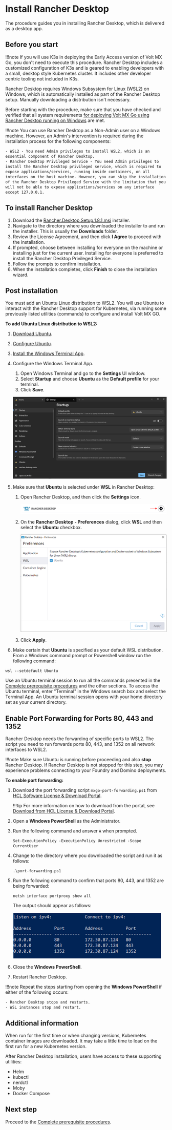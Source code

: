 # Install Rancher Desktop

The procedure guides you in installing Rancher Desktop, which is delivered as a desktop app.

## Before you start

!!!note
    If you will use K3s in deploying the Early Access version of Volt MX Go, you don't need to execute this procedure.  Rancher Desktop includes a customized configuration of K3s and is geared to enabling developers with a small, desktop style Kubernetes cluster.  It includes other developer centric tooling not included in K3s.

Rancher Desktop requires Windows Subsystem for Linux (WSL2) on Windows, which is automatically installed as part of the Rancher Desktop setup. Manually downloading a distribution isn't necessary.

Before starting with the procedure, make sure that you have checked and verified that all system requirements [for deploying Volt MX Go using Rancher Desktop running on Windows](../references/sysreq.md#for-deploying-volt-mx-go-using-rancher-desktop-running-on-windows) are met.

!!!note
    You can use Rancher Desktop as a Non-Admin user on a Windows machine. However, an Admin's intervention is required during the installation process for the following components:

    - WSL2 - You need Admin privileges to install WSL2, which is an essential component of Rancher Desktop.
    - Rancher Desktop Privileged Service - You need Admin privileges to install the Rancher Desktop privileged service, which is required to expose applications/services, running inside containers, on all interfaces on the host machine. However, you can skip the installation of the Rancher Desktop Privileged Service with the limitation that you will not be able to expose applications/services on any interface except 127.0.0.1.

## To install Rancher Desktop

1. Download the [Rancher.Desktop.Setup.1.8.1.msi](https://github.com/rancher-sandbox/rancher-desktop/releases/download/v1.8.1/Rancher.Desktop.Setup.1.8.1.msi) installer.
2. Navigate to the directory where you downloaded the installer to and run the installer. This is usually the **Downloads** folder.
5. Review the License Agreement, and then click **I Agree** to proceed with the installation.
6. If prompted, choose between installing for everyone on the machine or installing just for the current user. Installing for everyone is preferred to install the Rancher Desktop Privileged Service.
7. Follow the prompts to confirm installation.
8. When the installation completes, click **Finish** to close the installation wizard.

## Post installation

You must add an Ubuntu Linux distribution to WSL2. You will use Ubuntu to interact with the Rancher Desktop support for Kubernetes, via running some previously listed utilities (commands) to configure and install Volt MX GO.

**To add Ubuntu Linux distribution to WSL2:**

1. [Download Ubuntu](https://ubuntu.com/tutorials/install-ubuntu-on-wsl2-on-windows-10#3-download-ubuntu).
2. [Configure Ubuntu](https://ubuntu.com/tutorials/install-ubuntu-on-wsl2-on-windows-10#4-configure-ubuntu).
3. [Install the Windows Terminal App](https://apps.microsoft.com/store/detail/windows-terminal/9N0DX20HK701?hl=en-us&gl=us&activetab=pivot%3Aoverviewtab).

4. Configure the Windows Terminal App.

    1. Open Windows Terminal and go to the **Settings** UI window.
    2. Select **Startup** and choose **Ubuntu** as the **Default profile** for your terminal.
    3. Click **Save**.

    ![Windows Terminal configuration](../assets/images/ubuntuconfig.png)

5. Make sure that **Ubuntu** is selected under **WSL** in Rancher Desktop:

    1. Open Rancher Desktop, and then click the **Settings** icon.

        ![Settings icon](../assets/images/rancherpreference1.png)

    2. On the **Rancher Desktop - Preferences** dialog, click **WSL** and then select the **Ubuntu** checkbox.

        ![Rancher Desktop - Preferences](../assets/images/rancherpreference.png)

    3. Click **Apply**.

6.  Make certain that **Ubuntu** is specified as your default WSL distribution.  From a Windows command prompt or Powershell window run the following command:

```
wsl --setdefault Ubuntu
```

Use an Ubuntu terminal session to run all the commands presented in the [Complete prerequisite procedures](prereq.md) and the other sections. To access the Ubuntu terminal, enter "Terminal" in the Windows search box and select the Terminal App. An Ubuntu terminal session opens with your home directory set as your current directory.



## Enable Port Forwarding for Ports 80, 443 and 1352

Rancher Desktop needs the forwarding of specific ports to WSL2. The script you need to run forwards ports 80, 443, and 1352 on all network interfaces to WSL2.

!!!note
    Make sure Ubuntu is running before proceeding and also **stop** Rancher Desktop.  If Rancher Desktop is not stopped for this step, you may experience problems connecting to your Foundry and Domino deployments.

**To enable port forwarding:**

1. Download the port forwarding script `mxgo-port-forwarding.ps1` from [HCL Software License & Download Portal](https://id.hcltechsw.com/).

    !!!tip
        For more information on how to download from the portal, see [Download from HCL License & Download Portal](../howto/portaldownload.md).

2. Open a **Windows PowerShell** as the Administrator.
3. Run the following command and answer `A` when prompted.

    ```
    Set-ExecutionPolicy -ExecutionPolicy Unrestricted -Scope CurrentUser
    ```

4. Change to the directory where you downloaded the script and run it as follows:

    ```
    .\port-forwarding.ps1
    ```

5. Run the following command to confirm that ports 80, 443, and 1352 are being forwarded:

    ```
    netsh interface portproxy show all
    ```

    The output should appear as follows:

    ![Port confirmation result](../assets/images/portforwarding.png)

6. Close the **Windows PowerShell**.

7. Restart Rancher Desktop.

!!!note
    Repeat the steps starting from opening the **Windows PowerShell** if either of the following occurs:

    - Rancher Desktop stops and restarts.
    - WSL instances stop and restart.

## Additional information

When run for the first time or when changing versions, Kubernetes container images are downloaded. It may take a little time to load on the first run for a new Kubernetes version.

After Rancher Desktop installation, users have access to these supporting utilities:

  - Helm
  - kubectl
  - nerdctl
  - Moby
  - Docker Compose

## Next step

Proceed to the [Complete prerequisite procedures](prereq.md).
